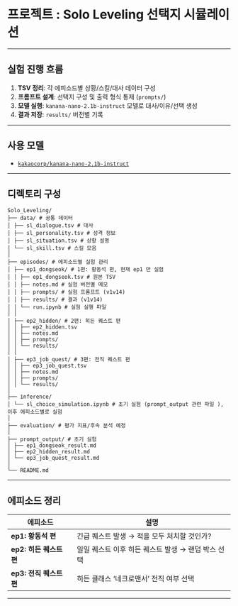 
# 프로젝트 : Solo Leveling 선택지 시뮬레이션
---

##  실험 진행 흐름

1. **TSV 정리**: 각 에피소드별 상황/스킬/대사 데이터 구성
2. **프롬프트 설계**: 선택지 구성 및 출력 형식 통제 (`prompts/`)
3. **모델 실행**: `kanana-nano-2.1b-instruct` 모델로 대사/이유/선택 생성
4. **결과 저장**: `results/` 버전별 기록


---
## 사용 모델
- [`kakaocorp/kanana-nano-2.1b-instruct`](https://huggingface.co/kakaocorp/kanana-nano-2.1b-instruct)
---

##  디렉토리 구성

```
Solo_Leveling/
├── data/ # 공통 데이터
│ ├── sl_dialogue.tsv # 대사
│ ├── sl_personality.tsv # 성격 정보
│ ├── sl_situation.tsv # 상황 설명
│ └── sl_skill.tsv # 스킬 모음
│
├── episodes/ # 에피소드별 실험 관리
│ ├── ep1_dongseok/ # 1편: 황동석 편, 현재 ep1 만 실험 
│ │ ├── ep1_dongseok.tsv # 원본 TSV
│ │ ├── notes.md # 실험 버전별 메모
│ │ ├── prompts/ # 실험 프롬프트 (v1v14)
│ │ ├── results/ # 결과 (v1v14)
│ │ └── run.ipynb # 실험 실행 파일
│ │
│ ├── ep2_hidden/ # 2편: 히든 퀘스트 편 
│ │ ├── ep2_hidden.tsv
│ │ ├── notes.md
│ │ ├── prompts/
│ │ └── results/
│ │
│ ├── ep3_job_quest/ # 3편: 전직 퀘스트 편
│ │ ├── ep3_job_quest.tsv
│ │ ├── notes.md
│ │ ├── prompts/
│ │ └── results/
│
├── inference/
│ └── sl_choice_simulation.ipynb # 초기 실험 (prompt_output 관련 파일 ), 이후 에피소드별로 실험
│
├── evaluation/ # 평가 지표/후속 분석 예정
│
├── prompt_output/ # 초기 실험 
│ ├── ep1_dongseok_result.md
│ ├── ep2_hidden_result.md
│ └── ep3_job_quest_result.md
│
└── README.md

```

---

## 에피소드 정리

| 에피소드 | 설명 |
|----------|------|
| **ep1: 황동석 편** | 긴급 퀘스트 발생 → 적을 모두 처치할 것인가? |
| **ep2: 히든 퀘스트 편** | 일일 퀘스트 이후 히든 퀘스트 발생 → 랜덤 박스 선택 |
| **ep3: 전직 퀘스트 편** | 히든 클래스 ‘네크로맨서’ 전직 여부 선택 |

---
